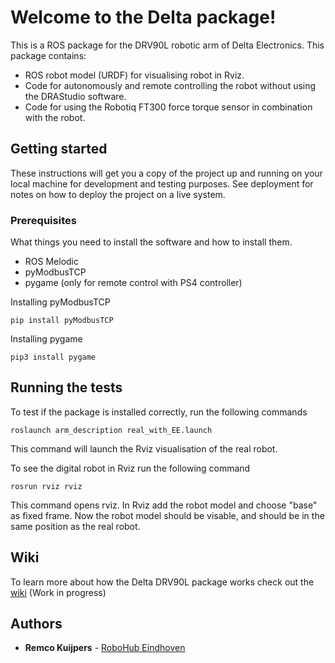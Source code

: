 # Welcome to the Delta package!
This is a ROS package for the DRV90L robotic arm of Delta Electronics. This package contains:
* ROS robot model (URDF) for visualising robot in Rviz.
* Code for autonomously and remote controlling the robot without using the DRAStudio software.
* Code for using the Robotiq FT300 force torque sensor in combination with the robot.

## Getting started
These instructions will get you a copy of the project up and running on your local machine for development and testing purposes. See deployment for notes on how to deploy the project on a live system.
### Prerequisites
What things you need to install the software and how to install them.
* ROS Melodic
* pyModbusTCP
* pygame (only for remote control with PS4 controller)

Installing pyModbusTCP
```
pip install pyModbusTCP
```
Installing pygame
```
pip3 install pygame
```
## Running the tests
To test if the package is installed correctly, run the following commands
```
roslaunch arm_description real_with_EE.launch
```
This command will launch the Rviz visualisation of the real robot. 

To see the digital robot in Rviz run the following command
```
rosrun rviz rviz
```
This command opens rviz. In Rviz add the robot model and choose "base" as fixed frame. Now the robot model should be visable, and should be in the same position as the real robot.
## Wiki
To learn more about how the Delta DRV90L package works check out the [wiki](https://github.com/RemcoKuijpers/delta/wiki) (Work in progress)
## Authors

* **Remco Kuijpers** - [RoboHub Eindhoven](https://github.com/RoboHubEindhoven)
